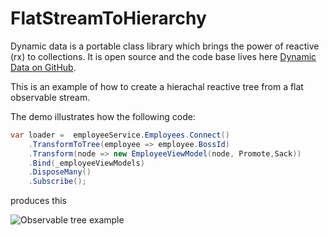# FlatStreamToHierarchy

Dynamic data is a portable class library which brings the power of reactive (rx) to collections.  It is open source and the code base lives here [Dynamic Data on GitHub](https://github.com/RolandPheasant/DynamicData). 

This is an example of how to create a hierachal reactive tree from a flat observable stream.

The demo illustrates how the following code:

```csharp
var loader =  employeeService.Employees.Connect()
    .TransformToTree(employee => employee.BossId)
    .Transform(node => new EmployeeViewModel(node, Promote,Sack))
    .Bind(_employeeViewModels)
    .DisposeMany()
    .Subscribe(); 
``` 
 produces this
 
![Observable tree example](https://github.com/RolandPheasant/TradingDemo/blob/master/Images/LiveTrades.gif "Live Trades View")

